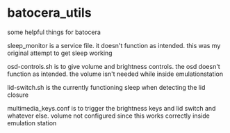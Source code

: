 # batocera_utils
some helpful things for batocera

sleep_monitor is a service file. it doesn't function as intended. this was my original attempt to get sleep working

osd-controls.sh is to give volume and brightness controls. the osd doesn't function as intended. the volume isn't needed while inside emulationstation

lid-switch.sh is the currently functioning sleep when detecting the lid closure

multimedia_keys.conf is to trigger the brightness keys and lid switch and whatever else. volume not configured since this works correctly inside emulation station
